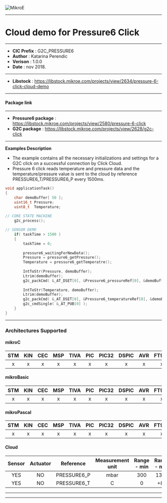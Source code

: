 ![MikroE](http://www.mikroe.com/img/designs/beta/logo_small.png)

---

# Cloud demo for Pressure6 Click

---

- **CIC Prefix**  : G2C_PRESSURE6
- **Author**      : Katarina Perendic
- **Verison**     : 1.0.0
- **Date**        : nov 2018.

---

- **Libstock** : https://libstock.mikroe.com/projects/view/2634/pressure-6-click-cloud-demo

---
#### Package link
---

- **Pressure6 package**    : https://libstock.mikroe.com/projects/view/2580/pressure-6-click
- **G2C package**           : https://libstock.mikroe.com/projects/view/2628/g2c-click

---

**Examples Description**

- The example contains all the necessary initializations and 
  settings for a G2C click on a successful connection by Click Cloud.
- Pressure 6 click reads temperature and pressure data and the temperature/pressure value
  is sent to the cloud by reference PRESSURE6_T/PRESSURE6_P every 1500ms.  


```.c
void applicationTask()
{
    char demoBuffer[ 50 ];
    uint16_t Pressure;
    uint8_t  Temperature;
	
// CORE STATE MACHINE
    g2c_process();

// SENSOR DEMO
	if( taskTime > 1500 )
    {
        taskTime = 0;
                
	    pressure6_waitingForNewData();
        Pressure = pressure6_getPressure();
        Temperature = pressure6_getTemperatre();
        
        IntToStr(Pressure, demoBuffer);
		Ltrim(demoBuffer);
		g2c_packCmd( &_AT_DSET[0], &Pressure6_pressureRef[0], &demoBuffer[0]);
        
		IntToStr(Temperature, demoBuffer);
		Ltrim(demoBuffer);
        g2c_packCmd( &_AT_DSET[0], &Pressure6_temperatureRef[0], &demoBuffer[0]);
        g2c_cmdSingle( &_AT_PUB[0] );
    }
}
```
---
### Architectures Supported

#### mikroC

| STM | KIN | CEC | MSP | TIVA | PIC | PIC32 | DSPIC | AVR | FT90x |
|:-:|:-:|:-:|:-:|:-:|:-:|:-:|:-:|:-:|:-:|
| x | x | x | x | x | x | x | x | x | x |

#### mikroBasic

| STM | KIN | CEC | MSP | TIVA | PIC | PIC32 | DSPIC | AVR | FT90x |
|:-:|:-:|:-:|:-:|:-:|:-:|:-:|:-:|:-:|:-:|
| x | x | x | x | x | x | x | x | x | x |

#### mikroPascal

| STM | KIN | CEC | MSP | TIVA | PIC | PIC32 | DSPIC | AVR | FT90x |
|:-:|:-:|:-:|:-:|:-:|:-:|:-:|:-:|:-:|:-:|
| x | x | x | x | x | x | x | x | x | x |

#### Cloud

| Sensor | Actuator | Reference | Measurement unit | Range - min  | Range - max |
|:------:|:--------:|:-----:|:-----:|:------------:|:-----------:|
| YES | NO | PRESSURE6_P | mbar | 300 | 1300 | 
| YES | NO | PRESSURE6_T | C | 0 | +85 | 

---
---
